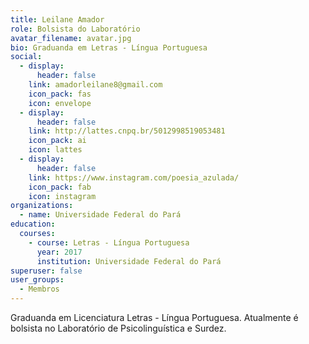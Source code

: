 ```yaml
---
title: Leilane Amador
role: Bolsista do Laboratório
avatar_filename: avatar.jpg
bio: Graduanda em Letras - Língua Portuguesa
social:
  - display:
      header: false
    link: amadorleilane8@gmail.com
    icon_pack: fas
    icon: envelope
  - display:
      header: false
    link: http://lattes.cnpq.br/5012998519053481
    icon_pack: ai
    icon: lattes
  - display:
      header: false
    link: https://www.instagram.com/poesia_azulada/
    icon_pack: fab
    icon: instagram
organizations:
  - name: Universidade Federal do Pará
education:
  courses:
    - course: Letras - Língua Portuguesa
      year: 2017
      institution: Universidade Federal do Pará
superuser: false
user_groups:
  - Membros
---
```

Graduanda em Licenciatura Letras - Língua Portuguesa. Atualmente é bolsista no Laboratório de Psicolinguística e Surdez.